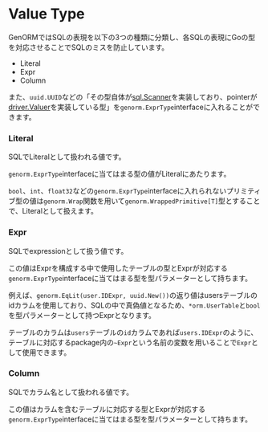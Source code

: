 # Value Type

GenORMではSQLの表現を以下の3つの種類に分類し、各SQLの表現にGoの型を対応させることでSQLのミスを防止しています。

* Literal
* Expr
* Column

また、`uuid.UUID`などの「その型自体が[sql.Scanner](https://pkg.go.dev/database/sql#Scanner)を実装しており、pointerが[driver.Valuer](https://pkg.go.dev/database/sql/driver#Valuer)を実装している型」を`genorm.ExprType`interfaceに入れることができます。

### Literal

SQLでLiteralとして扱われる値です。

`genorm.ExprType`interfaceに当てはまる型の値がLiteralにあたります。

`bool`、`int`、`float32`などの`genorm.ExprType`interfaceに入れられないプリミティブ型の値は`genorm.Wrap`関数を用いて`genorm.WrappedPrimitive[T]`型とすることで、Literalとして扱えます。

### Expr

SQLでexpressionとして扱う値です。

この値はExprを構成する中で使用したテーブルの型とExprが対応する`genorm.ExprType`interfaceに当てはまる型を型パラメーターとして持ちます。

例えば、`genorm.EqLit(user.IDExpr, uuid.New())`の返り値はusersテーブルのidカラムを使用しており、SQLの中で真偽値となるため、`*orm.UserTable`と`bool`を型パラメーターとして持つExprとなります。

テーブルのカラムは`users`テーブルの`id`カラムであれば`users.IDExpr`のように、テーブルに対応するpackage内の`~Expr`という名前の変数を用いることで`Expr`として使用できます。

### Column

SQLでカラム名として扱われる値です。

この値はカラムを含むテーブルに対応する型とExprが対応する`genorm.ExprType`interfaceに当てはまる型を型パラメーターとして持ちます。

